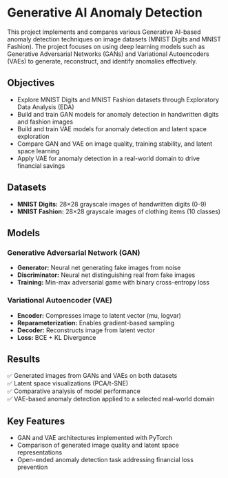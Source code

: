 # Generative AI Anomaly Detection

This project implements and compares various Generative AI-based anomaly detection techniques on image datasets (MNIST Digits and MNIST Fashion). The project focuses on using deep learning models such as Generative Adversarial Networks (GANs) and Variational Autoencoders (VAEs) to generate, reconstruct, and identify anomalies effectively.

## Objectives

- Explore MNIST Digits and MNIST Fashion datasets through Exploratory Data Analysis (EDA)
- Build and train GAN models for anomaly detection in handwritten digits and fashion images
- Build and train VAE models for anomaly detection and latent space exploration
- Compare GAN and VAE on image quality, training stability, and latent space learning
- Apply VAE for anomaly detection in a real-world domain to drive financial savings

## Datasets

- **MNIST Digits:** 28×28 grayscale images of handwritten digits (0-9)
- **MNIST Fashion:** 28×28 grayscale images of clothing items (10 classes)


## Models

### Generative Adversarial Network (GAN)
- **Generator:** Neural net generating fake images from noise
- **Discriminator:** Neural net distinguishing real from fake images
- **Training:** Min-max adversarial game with binary cross-entropy loss

### Variational Autoencoder (VAE)
- **Encoder:** Compresses image to latent vector (mu, logvar)
- **Reparameterization:** Enables gradient-based sampling
- **Decoder:** Reconstructs image from latent vector
- **Loss:** BCE + KL Divergence

## Results

✅ Generated images from GANs and VAEs on both datasets  
✅ Latent space visualizations (PCA/t-SNE)  
✅ Comparative analysis of model performance  
✅ VAE-based anomaly detection applied to a selected real-world domain

## Key Features

- GAN and VAE architectures implemented with PyTorch
- Comparison of generated image quality and latent space representations
- Open-ended anomaly detection task addressing financial loss prevention

